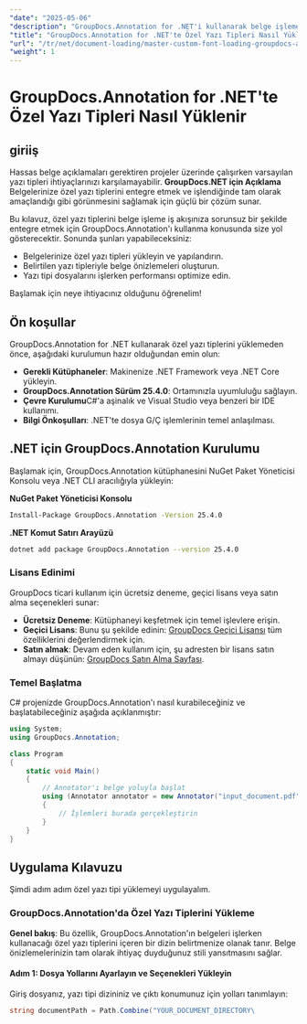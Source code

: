 ```yaml
---
"date": "2025-05-06"
"description": "GroupDocs.Annotation for .NET'i kullanarak belge işleme iş akışınıza özel yazı tiplerini nasıl entegre edeceğinizi öğrenin. Hassas yazı tipi stiliyle açıklamalarınızı geliştirin."
"title": "GroupDocs.Annotation for .NET'te Özel Yazı Tipleri Nasıl Yüklenir? Kapsamlı Bir Kılavuz"
"url": "/tr/net/document-loading/master-custom-font-loading-groupdocs-annotation-dotnet/"
"weight": 1
---
```


# GroupDocs.Annotation for .NET'te Özel Yazı Tipleri Nasıl Yüklenir

## giriiş

Hassas belge açıklamaları gerektiren projeler üzerinde çalışırken varsayılan yazı tipleri ihtiyaçlarınızı karşılamayabilir. **GroupDocs.NET için Açıklama** Belgelerinize özel yazı tiplerini entegre etmek ve işlendiğinde tam olarak amaçlandığı gibi görünmesini sağlamak için güçlü bir çözüm sunar.

Bu kılavuz, özel yazı tiplerini belge işleme iş akışınıza sorunsuz bir şekilde entegre etmek için GroupDocs.Annotation'ı kullanma konusunda size yol gösterecektir. Sonunda şunları yapabileceksiniz:
- Belgelerinize özel yazı tipleri yükleyin ve yapılandırın.
- Belirtilen yazı tipleriyle belge önizlemeleri oluşturun.
- Yazı tipi dosyalarını işlerken performansı optimize edin.

Başlamak için neye ihtiyacınız olduğunu öğrenelim!

## Ön koşullar

GroupDocs.Annotation for .NET kullanarak özel yazı tiplerini yüklemeden önce, aşağıdaki kurulumun hazır olduğundan emin olun:
- **Gerekli Kütüphaneler**: Makinenize .NET Framework veya .NET Core yükleyin.
- **GroupDocs.Annotation Sürüm 25.4.0**: Ortamınızla uyumluluğu sağlayın.
- **Çevre Kurulumu**C#'a aşinalık ve Visual Studio veya benzeri bir IDE kullanımı.
- **Bilgi Önkoşulları**: .NET'te dosya G/Ç işlemlerinin temel anlaşılması.

## .NET için GroupDocs.Annotation Kurulumu

Başlamak için, GroupDocs.Annotation kütüphanesini NuGet Paket Yöneticisi Konsolu veya .NET CLI aracılığıyla yükleyin:

**NuGet Paket Yöneticisi Konsolu**
```bash
Install-Package GroupDocs.Annotation -Version 25.4.0
```

**\.NET Komut Satırı Arayüzü**
```bash
dotnet add package GroupDocs.Annotation --version 25.4.0
```

### Lisans Edinimi

GroupDocs ticari kullanım için ücretsiz deneme, geçici lisans veya satın alma seçenekleri sunar:
- **Ücretsiz Deneme**: Kütüphaneyi keşfetmek için temel işlevlere erişin.
- **Geçici Lisans**: Bunu şu şekilde edinin: [GroupDocs Geçici Lisansı](https://purchase.groupdocs.com/temporary-license/) tüm özelliklerini değerlendirmek için.
- **Satın almak**: Devam eden kullanım için, şu adresten bir lisans satın almayı düşünün: [GroupDocs Satın Alma Sayfası](https://purchase.groupdocs.com/buy).

### Temel Başlatma

C# projenizde GroupDocs.Annotation'ı nasıl kurabileceğiniz ve başlatabileceğiniz aşağıda açıklanmıştır:

```csharp
using System;
using GroupDocs.Annotation;

class Program
{
    static void Main()
    {
        // Annotator'ı belge yoluyla başlat
        using (Annotator annotator = new Annotator("input_document.pdf"))
        {
            // İşlemleri burada gerçekleştirin
        }
    }
}
```

## Uygulama Kılavuzu

Şimdi adım adım özel yazı tipi yüklemeyi uygulayalım.

### GroupDocs.Annotation'da Özel Yazı Tiplerini Yükleme

**Genel bakış**: Bu özellik, GroupDocs.Annotation'ın belgeleri işlerken kullanacağı özel yazı tiplerini içeren bir dizin belirtmenize olanak tanır. Belge önizlemelerinizin tam olarak ihtiyaç duyduğunuz stili yansıtmasını sağlar.

#### Adım 1: Dosya Yollarını Ayarlayın ve Seçenekleri Yükleyin

Giriş dosyanız, yazı tipi dizininiz ve çıktı konumunuz için yolları tanımlayın:

```csharp
string documentPath = Path.Combine("YOUR_DOCUMENT_DIRECTORY\